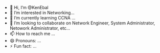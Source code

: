 - 👋 Hi, I’m @KenEbal
- 👀 I’m interested in Networking...
- 🌱 I’m currently learning CCNA ...
- 💞️ I’m looking to collaborate on Network Engineer, System Administrator, Netowork Administrator, etc...
- 📫 How to reach me ...
- 😄 Pronouns: ...
- ⚡ Fun fact: ...

<!---
KenEbal/KenEbal is a ✨ special ✨ repository because its `README.md` (this file) appears on your GitHub profile.
You can click the Preview link to take a look at your changes.
--->
